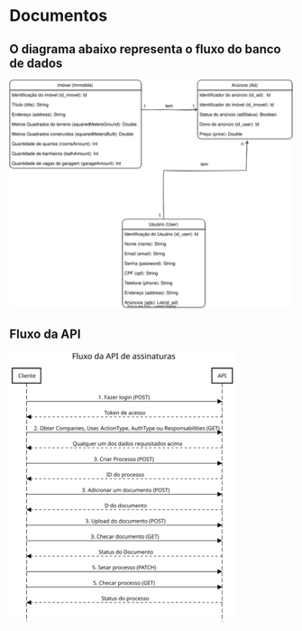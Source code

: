 # Documentos

## O diagrama abaixo representa o fluxo do banco de dados

<img src="Imoveis%20Diagram.svg" alt="drawing" width="600"/>

## Fluxo da API 

<img src="diagramas/fluxo-de-assinaturas.svg" alt="drawing" width="400"/>
